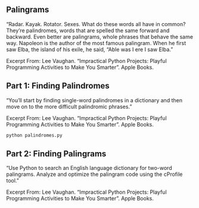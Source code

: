 ## Palingrams
“Radar. Kayak. Rotator. Sexes. What do these words all have in common? They’re palindromes, words that are spelled the same forward and backward. Even better are palingrams, whole phrases that behave the same way. Napoleon is the author of the most famous palingram. When he first saw Elba, the island of his exile, he said, “Able was I ere I saw Elba.”

Excerpt From: Lee Vaughan. “Impractical Python Projects: Playful Programming Activities to Make You Smarter”. Apple Books. 

## Part 1: Finding Palindromes
“You’ll start by finding single-word palindromes in a dictionary and then move on to the more difficult palindromic phrases.”

Excerpt From: Lee Vaughan. “Impractical Python Projects: Playful Programming Activities to Make You Smarter”. Apple Books. 

```sh
python palindromes.py
```

## Part 2: Finding Palingrams
“Use Python to search an English language dictionary for two-word palingrams. Analyze and optimize the palingram code using the cProfile tool.”

Excerpt From: Lee Vaughan. “Impractical Python Projects: Playful Programming Activities to Make You Smarter”. Apple Books. 
